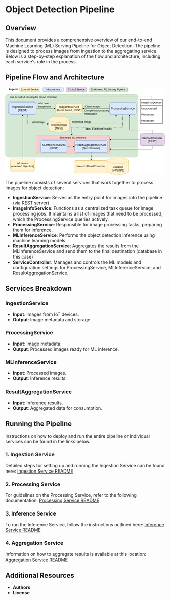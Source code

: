 # Object Detection Pipeline

## Overview
This document provides a comprehensive overview of our end-to-end Machine Learning (ML) Serving Pipeline for Object Detection. The pipeline is designed to process images from ingestion to the aggregating service. Below is a step-by-step explanation of the flow and architecture, including each service's role in the process.

## Pipeline Flow and Architecture
![Pipeline Diagram](./nii_case.drawio.png)

The pipeline consists of several services that work together to process images for object detection:

- **IngestionService**: Serves as the entry point for images into the pipeline (via REST server)
- **ImageInfoService**: Functions as a centralized task queue for image processing jobs. It maintains a list of images that need to be processed, which the ProcessingService queries actively.
- **ProcessingService**: Responsible for image processing tasks, preparing them for inference.
- **MLInferenceService**: Performs the object detection inference using machine learning models.
- **ResultAggregationService**: Aggregates the results from the MLInferenceService and send them to the final destination (database in this case)
- **ServiceController**: Manages and controls the ML models and configuration settings for ProcessingService, MLInferenceService, and ResultAggregationService.

## Services Breakdown

### IngestionService
- **Input**: Images from IoT devices.
- **Output**: Image metadata and storage.

### ProcessingService
- **Input**: Image metadata.
- **Output**: Processed images ready for ML inference.

### MLInferenceService
- **Input**: Processed images.
- **Output**: Inference results.

### ResultAggregationService
- **Input**: Inference results.
- **Output**: Aggregated data for consumption.

## Running the Pipeline

Instructions on how to deploy and run the entire pipeline or individual services can be found in the links below.

### 1. Ingestion Service
Detailed steps for setting up and running the Ingestion Service can be found here:
[Ingestion Service README](./kube_deployment/dataIngestionService/README.md)

### 2. Processing Service
For guidelines on the Processing Service, refer to the following documentation:
[Processing Service README](./kube_deployment/dataProcessingService/README.md)

### 3. Inference Service
To run the Inference Service, follow the instructions outlined here:
[Inference Service README](./kube_deployment/inferenceService/README.md)

### 4. Aggregation Service
Information on how to aggregate results is available at this location:
[Aggregation Service README](./kube_deployment/aggregatingService/README.md)

## Additional Resources

- **Authors**
- **License** 
